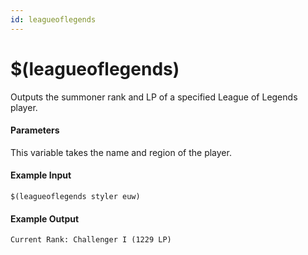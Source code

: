 ```yaml
---
id: leagueoflegends
---
```


# $(leagueoflegends)

Outputs the summoner rank and LP of a specified League of Legends player.

#### Parameters

This variable takes the name and region of the player.

#### Example Input

```
$(leagueoflegends styler euw)
```

#### Example Output

```
Current Rank: Challenger I (1229 LP)
```

